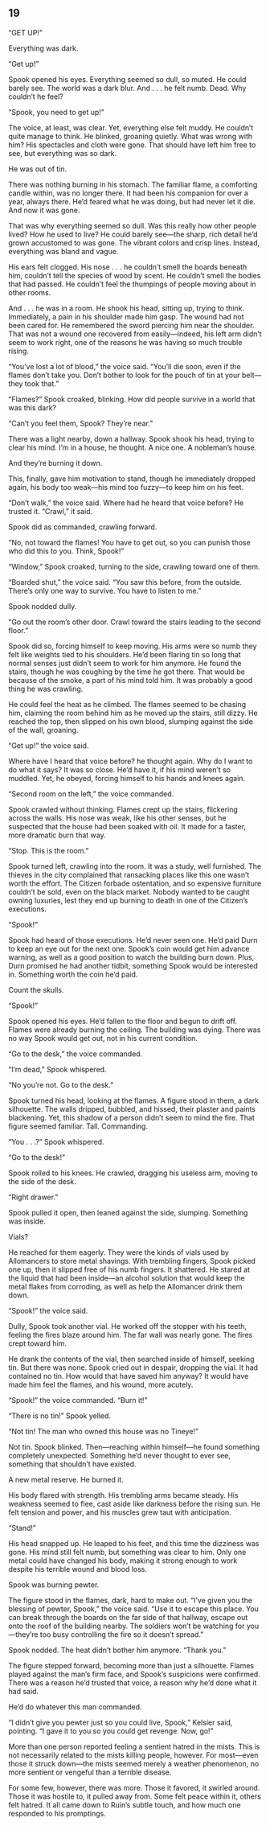 ## 19


“GET UP!”

Everything was dark.

“Get up!”

Spook opened his eyes. Everything seemed so dull, so muted. He could barely see. The world was a dark blur. And . . . he felt numb. Dead. Why couldn’t he feel?

“Spook, you need to get up!”

The voice, at least, was clear. Yet, everything else felt muddy. He couldn’t quite manage to think. He blinked, groaning quietly. What was wrong with him? His spectacles and cloth were gone. That should have left him free to see, but everything was so dark.

He was out of tin.

There was nothing burning in his stomach. The familiar flame, a comforting candle within, was no longer there. It had been his companion for over a year, always there. He’d feared what he was doing, but had never let it die. And now it was gone.

That was why everything seemed so dull. Was this really how other people lived? How he used to live? He could barely see—the sharp, rich detail he’d grown accustomed to was gone. The vibrant colors and crisp lines. Instead, everything was bland and vague.

His ears felt clogged. His nose . . . he couldn’t smell the boards beneath him, couldn’t tell the species of wood by scent. He couldn’t smell the bodies that had passed. He couldn’t feel the thumpings of people moving about in other rooms.

And . . . he was in a room. He shook his head, sitting up, trying to think. Immediately, a pain in his shoulder made him gasp. The wound had not been cared for. He remembered the sword piercing him near the shoulder. That was not a wound one recovered from easily—indeed, his left arm didn’t seem to work right, one of the reasons he was having so much trouble rising.

“You’ve lost a lot of blood,” the voice said. “You’ll die soon, even if the flames don’t take you. Don’t bother to look for the pouch of tin at your belt—they took that.”

“Flames?” Spook croaked, blinking. How did people survive in a world that was this dark?

“Can’t you feel them, Spook? They’re near.”

There was a light nearby, down a hallway. Spook shook his head, trying to clear his mind. I’m in a house, he thought. A nice one. A nobleman’s house.

And they’re burning it down.

This, finally, gave him motivation to stand, though he immediately dropped again, his body too weak—his mind too fuzzy—to keep him on his feet.

“Don’t walk,” the voice said. Where had he heard that voice before? He trusted it. “Crawl,” it said.

Spook did as commanded, crawling forward.

“No, not toward the flames! You have to get out, so you can punish those who did this to you. Think, Spook!”

“Window,” Spook croaked, turning to the side, crawling toward one of them.

“Boarded shut,” the voice said. “You saw this before, from the outside. There’s only one way to survive. You have to listen to me.”

Spook nodded dully.

“Go out the room’s other door. Crawl toward the stairs leading to the second floor.”

Spook did so, forcing himself to keep moving. His arms were so numb they felt like weights tied to his shoulders. He’d been flaring tin so long that normal senses just didn’t seem to work for him anymore. He found the stairs, though he was coughing by the time he got there. That would be because of the smoke, a part of his mind told him. It was probably a good thing he was crawling.

He could feel the heat as he climbed. The flames seemed to be chasing him, claiming the room behind him as he moved up the stairs, still dizzy. He reached the top, then slipped on his own blood, slumping against the side of the wall, groaning.

“Get up!” the voice said.

Where have I heard that voice before? he thought again. Why do I want to do what it says? It was so close. He’d have it, if his mind weren’t so muddled. Yet, he obeyed, forcing himself to his hands and knees again.

“Second room on the left,” the voice commanded.

Spook crawled without thinking. Flames crept up the stairs, flickering across the walls. His nose was weak, like his other senses, but he suspected that the house had been soaked with oil. It made for a faster, more dramatic burn that way.

“Stop. This is the room.”

Spook turned left, crawling into the room. It was a study, well furnished. The thieves in the city complained that ransacking places like this one wasn’t worth the effort. The Citizen forbade ostentation, and so expensive furniture couldn’t be sold, even on the black market. Nobody wanted to be caught owning luxuries, lest they end up burning to death in one of the Citizen’s executions.

“Spook!”

Spook had heard of those executions. He’d never seen one. He’d paid Durn to keep an eye out for the next one. Spook’s coin would get him advance warning, as well as a good position to watch the building burn down. Plus, Durn promised he had another tidbit, something Spook would be interested in. Something worth the coin he’d paid.

Count the skulls.

“Spook!”

Spook opened his eyes. He’d fallen to the floor and begun to drift off. Flames were already burning the ceiling. The building was dying. There was no way Spook would get out, not in his current condition.

“Go to the desk,” the voice commanded.

“I’m dead,” Spook whispered.

“No you’re not. Go to the desk.”

Spook turned his head, looking at the flames. A figure stood in them, a dark silhouette. The walls dripped, bubbled, and hissed, their plaster and paints blackening. Yet, this shadow of a person didn’t seem to mind the fire. That figure seemed familiar. Tall. Commanding.

“You . . .?” Spook whispered.

“Go to the desk!”

Spook rolled to his knees. He crawled, dragging his useless arm, moving to the side of the desk.

“Right drawer.”

Spook pulled it open, then leaned against the side, slumping. Something was inside.

Vials?

He reached for them eagerly. They were the kinds of vials used by Allomancers to store metal shavings. With trembling fingers, Spook picked one up, then it slipped free of his numb fingers. It shattered. He stared at the liquid that had been inside—an alcohol solution that would keep the metal flakes from corroding, as well as help the Allomancer drink them down.

“Spook!” the voice said.

Dully, Spook took another vial. He worked off the stopper with his teeth, feeling the fires blaze around him. The far wall was nearly gone. The fires crept toward him.

He drank the contents of the vial, then searched inside of himself, seeking tin. But there was none. Spook cried out in despair, dropping the vial. It had contained no tin. How would that have saved him anyway? It would have made him feel the flames, and his wound, more acutely.

“Spook!” the voice commanded. “Burn it!”

“There is no tin!” Spook yelled.

“Not tin! The man who owned this house was no Tineye!”

Not tin. Spook blinked. Then—reaching within himself—he found something completely unexpected. Something he’d never thought to ever see, something that shouldn’t have existed.

A new metal reserve. He burned it.

His body flared with strength. His trembling arms became steady. His weakness seemed to flee, cast aside like darkness before the rising sun. He felt tension and power, and his muscles grew taut with anticipation.

“Stand!”

His head snapped up. He leaped to his feet, and this time the dizziness was gone. His mind still felt numb, but something was clear to him. Only one metal could have changed his body, making it strong enough to work despite his terrible wound and blood loss.

Spook was burning pewter.

The figure stood in the flames, dark, hard to make out. “I’ve given you the blessing of pewter, Spook,” the voice said. “Use it to escape this place. You can break through the boards on the far side of that hallway, escape out onto the roof of the building nearby. The soldiers won’t be watching for you—they’re too busy controlling the fire so it doesn’t spread.”

Spook nodded. The heat didn’t bother him anymore. “Thank you.”

The figure stepped forward, becoming more than just a silhouette. Flames played against the man’s firm face, and Spook’s suspicions were confirmed. There was a reason he’d trusted that voice, a reason why he’d done what it had said.

He’d do whatever this man commanded.

“I didn’t give you pewter just so you could live, Spook,” Kelsier said, pointing. “I gave it to you so you could get revenge. Now, go!”



More than one person reported feeling a sentient hatred in the mists. This is not necessarily related to the mists killing people, however. For most—even those it struck down—the mists seemed merely a weather phenomenon, no more sentient or vengeful than a terrible disease.

For some few, however, there was more. Those it favored, it swirled around. Those it was hostile to, it pulled away from. Some felt peace within it, others felt hatred. It all came down to Ruin’s subtle touch, and how much one responded to his promptings.





